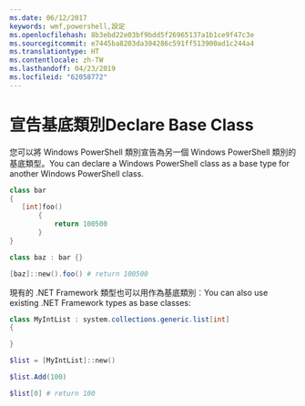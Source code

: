 ```yaml
---
ms.date: 06/12/2017
keywords: wmf,powershell,設定
ms.openlocfilehash: 8b3ebd22e03bf9bdd5f26965137a1b1ce9f47c3e
ms.sourcegitcommit: e7445ba8203da304286c591ff513900ad1c244a4
ms.translationtype: HT
ms.contentlocale: zh-TW
ms.lasthandoff: 04/23/2019
ms.locfileid: "62058772"
---
```

# <a name="declare-base-class"></a><span data-ttu-id="636ac-102">宣告基底類別</span><span class="sxs-lookup"><span data-stu-id="636ac-102">Declare Base Class</span></span>
<span data-ttu-id="636ac-103">您可以將 Windows PowerShell 類別宣告為另一個 Windows PowerShell 類別的基底類型。</span><span class="sxs-lookup"><span data-stu-id="636ac-103">You can declare a Windows PowerShell class as a base type for another Windows PowerShell class.</span></span>

```powershell
class bar
{
   [int]foo()
       {
           return 100500
       }
}

class baz : bar {}

[baz]::new().foo() # return 100500
```

<span data-ttu-id="636ac-104">現有的 .NET Framework 類型也可以用作為基底類別︰</span><span class="sxs-lookup"><span data-stu-id="636ac-104">You can also use existing .NET Framework types as base classes:</span></span>

```powershell
class MyIntList : system.collections.generic.list[int]
{

}

$list = [MyIntList]::new()

$list.Add(100)

$list[0] # return 100
```
